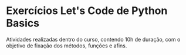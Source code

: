 # Exercícios Let's Code de Python Basics

Atividades realizadas dentro do curso, contendo 10h de duração, com o objetivo de fixação dos métodos, funções e afins.